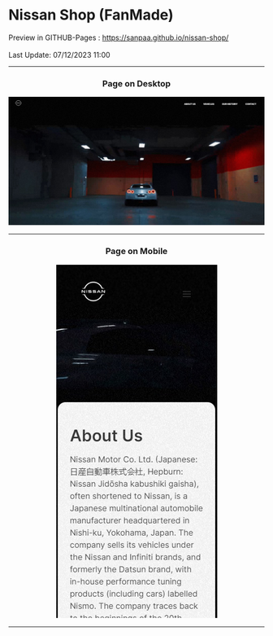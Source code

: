 # Nissan Shop (FanMade) 

Preview in GITHUB-Pages : <a href='https://sanpaa.github.io/nissan-shop/' target="_blank"> https://sanpaa.github.io/nissan-shop/ </a> 
<br> <br>
Last Update: 07/12/2023 11:00
<hr>

<div style='border-radius:15px;' align='center'>
<h3>Page on Desktop</h3>
<img src='https://github.com/sanpaa/nissan-shop/blob/main/pageDesk.jpeg'>
<hr>
<h3>Page on Mobile</h3>
<img src='https://github.com/sanpaa/nissan-shop/blob/main/pageMobile.jpeg' >
<hr>
</div>
